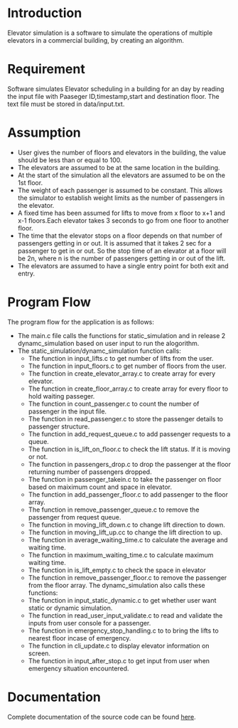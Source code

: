 # Introduction

Elevator simulation is a software to simulate the operations of multiple elevators in a commercial building, by creating an algorithm.

# Requirement

Software simulates Elevator scheduling in a building for an day by reading the input file with Paaseger ID,timestamp,start and destination floor. The text file must be stored in data/input.txt.

# Assumption

- User gives the number of floors and elevators in the building, the value should be less than or equal to 100.
- The elevators are assumed to be at the same location in the building.
- At the start of the simulation all the elevators are assumed to be on the 1st floor.
- The weight of each passenger is assumed to be constant. This allows the simulator to establish weight limits as the number of passengers in the elevator.
- A fixed time has been assumed for lifts to move from x floor to x+1 and x-1 floors.Each elevator takes 3 seconds to go from one floor to another floor.
- The time that the elevator stops on a floor depends on that number of passengers getting in or out. It is assumed that it takes 2 sec for a passenger to get in or out. So the stop time of an elevator at a floor will be 2n, where n is the number of passengers getting in or out of the lift.
- The elevators are assumed to have a single entry point for both exit and entry.

# Program Flow

The program flow for the application is as follows:

- The main.c file calls the functions for static_simulation and in release 2 dynamc_simulation based on user input to run the alogorithm.
- The static_simulation/dynamc_simulation function calls:
  - The function in input_lifts.c to get number of lifts from the user.
  - The function in input_floors.c to get number of floors from the user.
  - The function in create_elevator_array.c to create array for every elevator.
  - The function in create_floor_array.c to create array for every floor to hold waiting passeger.
  - The function in count_passenger.c to count the number of passenger in the input file.
  - The function in read_passenger.c to store the passenger details to passenger structure.
  - The function in add_request_queue.c to add passenger requests to a queue.
  - The function in is_lift_on_floor.c to check the lift status. If it is moving or not.
  - The function in passengers_drop.c to drop the passenger at the floor returning number of passengers dropped.
  - The function in passenger_takein.c to take the passenger on floor based on maiximum count and space in elevator.
  - The function in add_passenger_floor.c to add passenger to the floor array.
  - The function in remove_passenger_queue.c to remove the passenger from request queue.
  - The function in moving_lift_down.c to change lift direction to down.
  - The function in moving_lift_up.cc to change the lift direction to up.
  - The function in average_waiting_time.c to calculate the average and waiting time.
  - The function in maximum_waiting_time.c to calculate maximum waiting time.
  - The function in is_lift_empty.c to check the space in elevator
  - The function in remove_passenger_floor.c to remove the passenger from the floor array.
    The dynamc_simulation also calls these functions:
  - The function in input_static_dynamic.c to get whether user want static or dynamic simulation.
  - The function in read_user_input_validate.c to read and validate the inputs from user console for a passenger.
  - The function in emergency_stop_handling.c to to bring the lifts to nearest floor incase of emergency.
  - The function in cli_update.c to display elevator information on screen.
  - The function in input_after_stop.c to get input from user when emergency situation encountered.

# Documentation

Complete documentation of the source code can be found [here](https://github.com/MaazJamal/elevator_simulator/blob/devel/doc/html/index.html).

